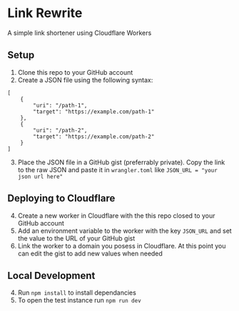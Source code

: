 # Link Rewrite
A simple link shortener using Cloudflare Workers
## Setup 
1. Clone this repo to your GitHub account
2. Create a JSON file using the following syntax:

```
[
    {
        "uri": "/path-1",
        "target": "https://example.com/path-1"
    },
    {
        "uri": "/path-2",
        "target": "https://example.com/path-2"
    }
]
```
3. Place the JSON file in a GitHub gist (preferrably private). Copy the link to the raw JSON and paste it in `wrangler.toml` like `JSON_URL = "your json url here"`

## Deploying to Cloudflare
4. Create a new worker in Cloudflare with the this repo closed to your GitHub account
5. Add an environment variable to the worker with the key `JSON_URL` and set the value to the URL of your GitHub gist
6. Link the worker to a domain you posess in Cloudflare. At this point you can edit the gist to add new values when needed

## Local Development
4. Run `npm install` to install dependancies
5. To open the test instance run `npm run dev`

